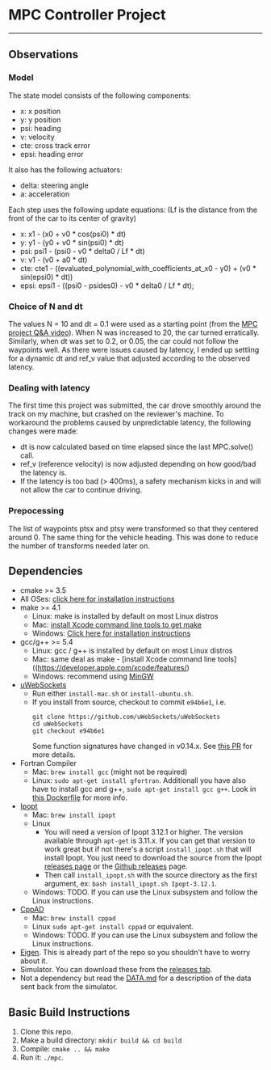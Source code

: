 # MPC Controller Project

---

## Observations


### Model


The state model consists of the following components:
* x: x position
* y: y position
* psi: heading
* v: velocity
* cte: cross track error
* epsi: heading error


It also has the following actuators:
* delta: steering angle
* a: acceleration


Each step uses the following update equations:
(Lf is the distance from the front of the car to its center of gravity)
* x: x1 - (x0 + v0 * cos(psi0) * dt)
* y: y1 - (y0 + v0 * sin(psi0) * dt)
* psi: psi1 - (psi0 - v0 * delta0 / Lf * dt)
* v: v1 - (v0 + a0 * dt)
* cte: cte1 - ((evaluated_polynomial_with_coefficients_at_x0 - y0) + (v0 * sin(epsi0) * dt))
* epsi: epsi1 - ((psi0 - psides0) - v0 * delta0 / Lf * dt);


### Choice of N and dt

The values N = 10 and dt = 0.1 were used as a starting point (from the [MPC project Q&A video](https://www.youtube.com/watch?v=bOQuhpz3YfU)). When N was increased to 20, the car turned erratically. Similarly, when dt was set to 0.2, or 0.05, the car could not follow the waypoints well. As there were issues caused by latency, I ended up settling for a dynamic dt and ref_v value that adjusted according to the observed latency.


### Dealing with latency

The first time this project was submitted, the car drove smoothly around the track on my machine, but crashed on the reviewer's machine. To workaround the problems caused by unpredictable latency, the following changes were made:
* dt is now calculated based on time elapsed since the last MPC.solve() call. 
* ref_v (reference velocity) is now adjusted depending on how good/bad the latency is.
* If the latency is too bad (> 400ms), a safety mechanism kicks in and will not allow the car to continue driving.


### Prepocessing

The list of waypoints ptsx and ptsy were transformed so that they centered around 0. The same thing for the vehicle heading. This was done to reduce the number of transforms needed later on.


## Dependencies

* cmake >= 3.5
 * All OSes: [click here for installation instructions](https://cmake.org/install/)
* make >= 4.1
  * Linux: make is installed by default on most Linux distros
  * Mac: [install Xcode command line tools to get make](https://developer.apple.com/xcode/features/)
  * Windows: [Click here for installation instructions](http://gnuwin32.sourceforge.net/packages/make.htm)
* gcc/g++ >= 5.4
  * Linux: gcc / g++ is installed by default on most Linux distros
  * Mac: same deal as make - [install Xcode command line tools]((https://developer.apple.com/xcode/features/)
  * Windows: recommend using [MinGW](http://www.mingw.org/)
* [uWebSockets](https://github.com/uWebSockets/uWebSockets)
  * Run either `install-mac.sh` or `install-ubuntu.sh`.
  * If you install from source, checkout to commit `e94b6e1`, i.e.
    ```
    git clone https://github.com/uWebSockets/uWebSockets 
    cd uWebSockets
    git checkout e94b6e1
    ```
    Some function signatures have changed in v0.14.x. See [this PR](https://github.com/udacity/CarND-MPC-Project/pull/3) for more details.
* Fortran Compiler
  * Mac: `brew install gcc` (might not be required)
  * Linux: `sudo apt-get install gfortran`. Additionall you have also have to install gcc and g++, `sudo apt-get install gcc g++`. Look in [this Dockerfile](https://github.com/udacity/CarND-MPC-Quizzes/blob/master/Dockerfile) for more info.
* [Ipopt](https://projects.coin-or.org/Ipopt)
  * Mac: `brew install ipopt`
  * Linux
    * You will need a version of Ipopt 3.12.1 or higher. The version available through `apt-get` is 3.11.x. If you can get that version to work great but if not there's a script `install_ipopt.sh` that will install Ipopt. You just need to download the source from the Ipopt [releases page](https://www.coin-or.org/download/source/Ipopt/) or the [Github releases](https://github.com/coin-or/Ipopt/releases) page.
    * Then call `install_ipopt.sh` with the source directory as the first argument, ex: `bash install_ipopt.sh Ipopt-3.12.1`. 
  * Windows: TODO. If you can use the Linux subsystem and follow the Linux instructions.
* [CppAD](https://www.coin-or.org/CppAD/)
  * Mac: `brew install cppad`
  * Linux `sudo apt-get install cppad` or equivalent.
  * Windows: TODO. If you can use the Linux subsystem and follow the Linux instructions.
* [Eigen](http://eigen.tuxfamily.org/index.php?title=Main_Page). This is already part of the repo so you shouldn't have to worry about it.
* Simulator. You can download these from the [releases tab](https://github.com/udacity/self-driving-car-sim/releases).
* Not a dependency but read the [DATA.md](./DATA.md) for a description of the data sent back from the simulator.


## Basic Build Instructions


1. Clone this repo.
2. Make a build directory: `mkdir build && cd build`
3. Compile: `cmake .. && make`
4. Run it: `./mpc`.
